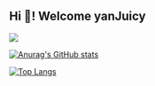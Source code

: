 <!--
**yanJuicy/yanJuicy** is a ✨ _special_ ✨ repository because its `README.md` (this file) appears on your GitHub profile.

Here are some ideas to get you started:

- 🔭 I’m currently working on ...
- 🌱 I’m currently learning ...
- 👯 I’m looking to collaborate on ...
- 🤔 I’m looking for help with ...
- 💬 Ask me about ...
- 📫 How to reach me: ...
- 😄 Pronouns: ...
- ⚡ Fun fact: ...
-->

## Hi 🐰! Welcome yanJuicy

<a href="https://velog.io/@leehanju408" target="_blank"><img src="http://img.shields.io/badge/Velog-20c997?style=for-the-badge"/></a>


<!-- <div align=center> -->
  
[![Anurag's GitHub stats](https://github-readme-stats.vercel.app/api?username=yanJuicy)](https://github.com/anuraghazra/github-readme-stats)
<br/>

[![Top Langs](https://github-readme-stats.vercel.app/api/top-langs/?username=yanJuicy&layout=compact)](https://github.com/anuraghazra/github-readme-stats)
</div>
